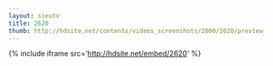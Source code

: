 ```yaml
---
layout: sieutv
title: 2620
thumb: http://hdsite.net/contents/videos_screenshots/2000/2620/preview_360p.mp4.jpg
---
```

{% include iframe src='http://hdsite.net/embed/2620' %}
 

